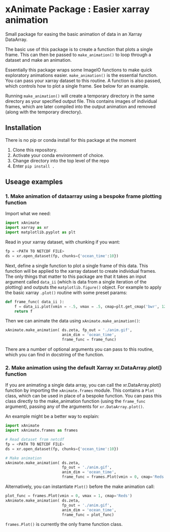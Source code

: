 # xAnimate Package : Easier xarray animation
Small package for easing the basic animation of data in an Xarray DataArray.

The basic use of this package is to create a function that plots a single frame. 
This can then be passed to `make_animation()` to loop through a dataset
and make an animation.

Essentially this package wraps some ImageIO functions to make quick exploratory animations easier.
`make_animation()` is the essential function. You can pass your xarray dataset to this
routine. A function is also passed, which controls how to plot a single frame. See below
for an example.

Running `make_animation()` will create a temporary directory in the same directory as
your specified output file. This contains images of individual frames, which are later compiled
into the output animation and removed (along with the temporary directory).

## Installation
There is no pip or conda install for this package at the moment

1. Clone this repository.
2. Activate your conda environment of choice.
3. Change directory into the top level of the repo
4. Enter `pip install .`

## Useage examples

### 1. Make animation of dataarray using a bespoke frame plotting function

Import what we need:

```python
import xAnimate
import xarray as xr
import matplotlib.pyplot as plt
```

Read in your xarray dataset, with chunking if you want:

```python
fp = <PATH TO NETCDF FILE>
ds = xr.open_dataset(fp, chunks={'ocean_time':10})
```

Next, define a single function to plot a single frame of this data. This function will be
applied to the xarray dataset to create individual frames. The only things that matter
to this package are that it takes an input argument called `data_ii` (which is data from
a single iteration of the plotting) and outputs the `matplotlib.figure()` object. For example
to apply the basic xarray `.plot()` routine with some preset params:

```python
def frame_func( data_ii ):
    f = data_ii.plot(vmin = -.5, vmax = .5, cmap=plt.get_cmap('bwr', 12)).figure
    return f
```

Then we can animate the data using `xAnimate.make_animation()`:

```python
xAnimate.make_animation( ds.zeta, fp_out = './anim.gif',
                         anim_dim = 'ocean_time', 
                         frame_func = frame_func)
```

There are a number of optional arguments you can pass to this routine, which you can find
in docstring of the function.

### 2. Make animation using the default Xarray xr.DataArray.plot() function

If you are animating a single data array, you can call the xr.DataArray.plot() function by importing the
`xAnimate.frames` module. This contains a `Plot` class, which can be used in place of a bespoke function.
You can pass this class directly to the make_animation function (using the `frame_func` argument), passing
any of the arguments for `xr.DataArray.plot()`.

An example might be a better way to explain:

```python
import xAnimate
import xAnimate.frames as frames

# Read dataset from netcdf
fp = <PATH TO NETCDF FILE>
ds = xr.open_dataset(fp, chunks={'ocean_time':10})

# Make animation
xAnimate.make_animation( ds.zeta, 
                         fp_out = './anim.gif',
                         anim_dim = 'ocean_time', 
                         frame_func = frames.Plot(vmin = 0, cmap='Reds'))
```

Alternatively, you can instantiate `Plot()` before the make animation call:

```python
plot_func = frames.Plot(vmin = 0, vmax = 1, cmap='Reds')
xAnimate.make_animation( ds.zeta, 
                         fp_out = './anim.gif',
                         anim_dim = 'ocean_time', 
                         frame_func = plot_func)
```

`frames.Plot()` is currently the only frame function class.
